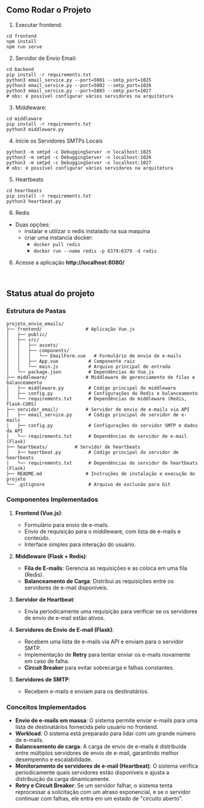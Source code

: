 ## Como Rodar o Projeto

1. Executar frontend:
````
cd frontend
npm install
npm run serve
````

2. Servidor de Envio Email:
````
cd backend
pip install -r requirements.txt
python3 email_service.py --port=5001 --smtp_port=1025
python3 email_service.py --port=5002 --smtp_port=1026
python3 email_service.py --port=5003 --smtp_port=1027
# obs: é possível configurar vários servidores na arquitetura
````

3. Middleware:
````
cd middleware
pip install -r requirements.txt
python3 middleware.py
````

4. Inicie os Servidores SMTPs Locais
````
python3 -m smtpd -c DebuggingServer -n localhost:1025
python3 -m smtpd -c DebuggingServer -n localhost:1026
python3 -m smtpd -c DebuggingServer -n localhost:1027
# obs: é possível configurar vários servidores na arquitetura
````

5. Heartbeats
````
cd heartbeats
pip install -r requirements.txt
python3 heartbeat.py
````

6. Redis 
- Duas opções: 
   - instalar e utilizar o redis instalado na sua maquina
   - criar uma instancia docker:
      - ``docker pull redis``
      - ``docker run --name redis -p 6379:6379 -d redis``

6. Acesse a aplicação **http://localhost:8080/**

<br>

## Status atual do projeto

### Estrutura de Pastas

````
projeto_envio_emails/
├── frontend/                # Aplicação Vue.js
│   ├── public/
│   ├── src/
│   │   ├── assets/
│   │   ├── components/
│   │   │   └── EmailForm.vue   # Formulário de envio de e-mails
│   │   ├── App.vue           # Componente raiz
│   │   └── main.js           # Arquivo principal de entrada
│   └── package.json          # Dependências do Vue.js
├── middleware/              # Middleware de gerenciamento de filas e balanceamento
│   ├── middleware.py         # Código principal do middleware
│   ├── config.py             # Configurações do Redis e balanceamento
│   └── requirements.txt      # Dependências do middleware (Redis, Flask-CORS)
├── servidor_email/          # Servidor de envio de e-mails via API
│   ├── email_service.py      # Código principal do servidor de e-mails
│   ├── config.py             # Configurações do servidor SMTP e dados da API
│   └── requirements.txt      # Dependências do servidor de e-mail (Flask)
├── heartbeats/          # Servidor de heartbeats
│   ├── heartbeat.py          # Código principal do servidor de heartbeats
│   └── requirements.txt      # Dependências do servidor de heartbeats (Flask)
├── README.md                # Instruções de instalação e execução do projeto
└── .gitignore                # Arquivo de exclusão para Git
````

### Componentes Implementados

1. **Frontend (Vue.js)**:
   - Formulário para envio de e-mails.
   - Envio de requisição para o middleware, com lista de e-mails e conteúdo.
   - Interface simples para interação do usuário.

2. **Middleware (Flask + Redis)**:
   - **Fila de E-mails**: Gerencia as requisições e as coloca em uma fila (Redis).
   - **Balanceamento de Carga**: Distribui as requisições entre os servidores de e-mail disponíveis.

3. **Servidor de Heartbeat**:
   - Envia periodicamente uma requisição para verificar se os servidores de envio de e-mail estão ativos.

4. **Servidores de Envio de E-mail (Flask)**:
   - Recebem uma lista de e-mails via API e enviam para o servidor SMTP.
   - Implementação de **Retry** para tentar enviar os e-mails novamente em caso de falha.
   - **Circuit Breaker** para evitar sobrecarga e falhas constantes.

5. **Servidores de SMTP**:
   - Recebem e-mails e enviam para os destinatários.

### Conceitos Implementados

- **Envio de e-mails em massa**: O sistema permite enviar e-mails para uma lista de destinatários fornecida pelo usuário no frontend.
- **Workload**: O sistema está preparado para lidar com um grande número de e-mails.
- **Balanceamento de carga**: A carga de envio de e-mails é distribuída entre múltiplos servidores de envio de e-mail, garantindo melhor desempenho e escalabilidade.
- **Monitoramento de servidores de e-mail (Heartbeat)**: O sistema verifica periodicamente quais servidores estão disponíveis e ajusta a distribuição da carga dinamicamente.
- **Retry e Circuit Breaker**: Se um servidor falhar, o sistema tenta reprocessar a solicitação com um atraso exponencial, e se o servidor continuar com falhas, ele entra em um estado de "circuito aberto".